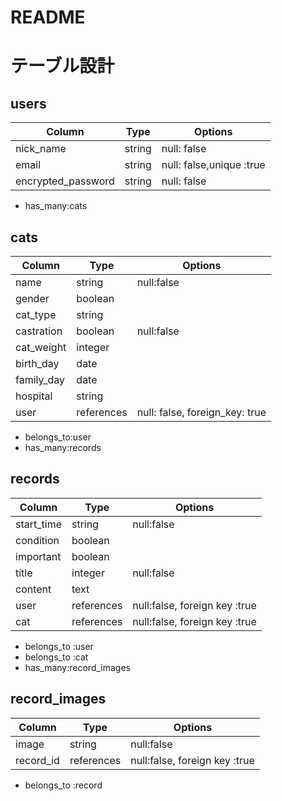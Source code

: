 # README

# テーブル設計


## users

| Column             | Type   | Options                  |
| ------------------ | ------ | ------------------------ |
| nick_name          | string | null: false              |
| email              | string | null: false,unique :true |
| encrypted_password | string | null: false              |

- has_many:cats


## cats

| Column        | Type       | Options                        |
| ------------- | ---------- | ------------------------------ |
| name          | string     | null:false                     |
| gender        | boolean    |                                |
| cat_type          | string     |                                |
| castration    | boolean    | null:false                     |
| cat_weight    | integer    |                                |
| birth_day     | date       |                                |
| family_day    | date       |                                |
| hospital      | string     |                                |
| user          | references | null: false, foreign_key: true |

- belongs_to:user
- has_many:records


## records

| Column      | Type       | Options                        |
| ------------| ---------- | ------------------------------ |
| start_time  | string     | null:false                     |
| condition   | boolean    |                                |
| important   | boolean    |                                |
| title       | integer    | null:false                     |
| content     | text       |                                |
| user        | references | null:false, foreign key :true  |
| cat         | references | null:false, foreign key :true  |

- belongs_to :user
- belongs_to :cat
- has_many:record_images


## record_images

| Column      | Type       | Options                         |
| ------------| ---------- | ----------------------------    |
|image        | string     | null:false                      |
|record_id    | references | null:false, foreign key :true   |

- belongs_to :record

